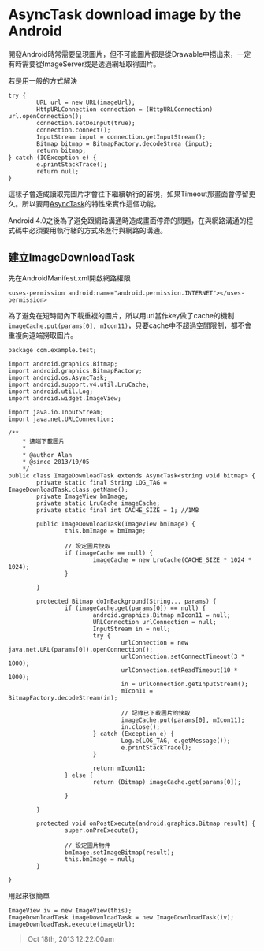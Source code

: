 # AsyncTask download image by the Android

開發Android時常需要呈現圖片，但不可能圖片都是從Drawable中撈出來，一定有時需要從ImageServer或是透過網址取得圖片。

若是用一般的方式解決

```
try {
		URL url = new URL(imageUrl);
		HttpURLConnection connection = (HttpURLConnection) url.openConnection();
		connection.setDoInput(true);
		connection.connect();
		InputStream input = connection.getInputStream();
		Bitmap bitmap = BitmapFactory.decodeStrea (input);
		return bitmap;
} catch (IOException e) {
		e.printStackTrace();
		return null;
}
```

這樣子會造成讀取完圖片才會往下繼續執行的窘境，如果Timeout那畫面會停留更久。所以要用[AsyncTask][]的特性來實作這個功能。

Android 4.0之後為了避免跟網路溝通時造成畫面停滯的問題，在與網路溝通的程式碼中必須要用執行緒的方式來進行與網路的溝通。

## 建立ImageDownloadTask

先在AndroidManifest.xml開啟網路權限

```
<uses-permission android:name="android.permission.INTERNET"></uses-permission>
```

為了避免在短時間內下載重複的圖片，所以用url當作key做了cache的機制`imageCache.put(params[0], mIcon11)`，只要cache中不超過空間限制，都不會重複向遠端撈取圖片。

```
package com.example.test;

import android.graphics.Bitmap;
import android.graphics.BitmapFactory;
import android.os.AsyncTask;
import android.support.v4.util.LruCache;
import android.util.Log;
import android.widget.ImageView;

import java.io.InputStream;
import java.net.URLConnection;

/**
	* 遠端下載圖片
	*
	* @author Alan
	* @since 2013/10/05
	*/
public class ImageDownloadTask extends AsyncTask<string void bitmap> {
		private static final String LOG_TAG = ImageDownloadTask.class.getName();
		private ImageView bmImage;
		private static LruCache imageCache;
		private static final int CACHE_SIZE = 1; //1MB

		public ImageDownloadTask(ImageView bmImage) {
				this.bmImage = bmImage;

				// 設定圖片快取
				if (imageCache == null) {
						imageCache = new LruCache(CACHE_SIZE * 1024 * 1024);
				}

		}

		protected Bitmap doInBackground(String... params) {
				if (imageCache.get(params[0]) == null) {
						android.graphics.Bitmap mIcon11 = null;
						URLConnection urlConnection = null;
						InputStream in = null;
						try {
								urlConnection = new java.net.URL(params[0]).openConnection();
								urlConnection.setConnectTimeout(3 * 1000);
								urlConnection.setReadTimeout(10 * 1000);
								in = urlConnection.getInputStream();
								mIcon11 = BitmapFactory.decodeStream(in);

								// 記錄已下載圖片的快取
								imageCache.put(params[0], mIcon11);
								in.close();
						} catch (Exception e) {
								Log.e(LOG_TAG, e.getMessage());
								e.printStackTrace();
						}

						return mIcon11;
				} else {
						return (Bitmap) imageCache.get(params[0]);

				}

		}

		protected void onPostExecute(android.graphics.Bitmap result) {
				super.onPreExecute();

				// 設定圖片物件
				bmImage.setImageBitmap(result);
				this.bmImage = null;
		}

}
```

用起來很簡單

```
ImageView iv = new ImageView(this);
ImageDownloadTask imageDownloadTask = new ImageDownloadTask(iv);
imageDownloadTask.execute(imageUrl);
```

[AsyncTask]: http://developer.android.com/reference/android/os/AsyncTask.html

> Oct 18th, 2013 12:22:00am